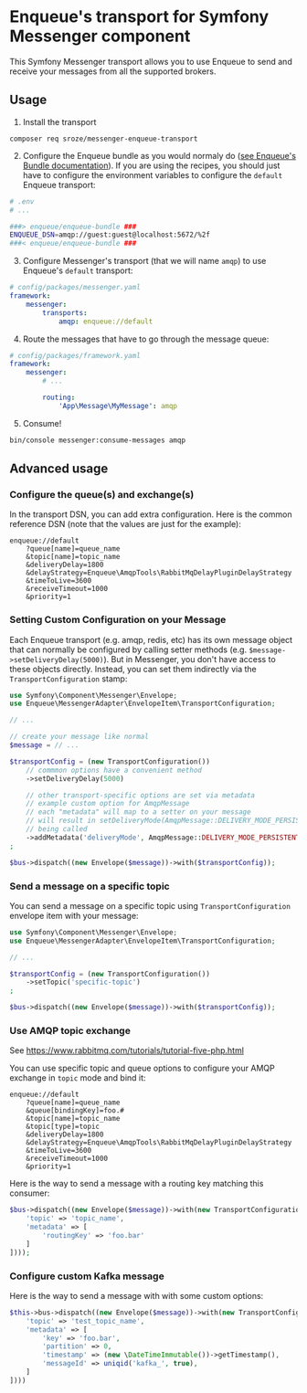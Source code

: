# Enqueue's transport for Symfony Messenger component

This Symfony Messenger transport allows you to use Enqueue to send and receive your messages from all the supported brokers.

## Usage

1. Install the transport

```
composer req sroze/messenger-enqueue-transport
```

2. Configure the Enqueue bundle as you would normaly do ([see Enqueue's Bundle documentation](https://github.com/php-enqueue/enqueue-dev/blob/master/docs/bundle/quick_tour.md)). If you are using the recipes, you should
   just have to configure the environment variables to configure the `default` Enqueue transport:

```bash
# .env
# ...

###> enqueue/enqueue-bundle ###
ENQUEUE_DSN=amqp://guest:guest@localhost:5672/%2f
###< enqueue/enqueue-bundle ###
```

3. Configure Messenger's transport (that we will name `amqp`) to use Enqueue's `default` transport:
```yaml
# config/packages/messenger.yaml
framework:
    messenger:
        transports:
            amqp: enqueue://default
```

4. Route the messages that have to go through the message queue:
```yaml
# config/packages/framework.yaml
framework:
    messenger:
        # ...

        routing:
            'App\Message\MyMessage': amqp
```

5. Consume!

```bash
bin/console messenger:consume-messages amqp
```

## Advanced usage

### Configure the queue(s) and exchange(s)

In the transport DSN, you can add extra configuration. Here is the common reference DSN (note that the values are just for the example):

```
enqueue://default
    ?queue[name]=queue_name
    &topic[name]=topic_name
    &deliveryDelay=1800
    &delayStrategy=Enqueue\AmqpTools\RabbitMqDelayPluginDelayStrategy
    &timeToLive=3600
    &receiveTimeout=1000
    &priority=1
```

### Setting Custom Configuration on your Message

Each Enqueue transport (e.g. amqp, redis, etc) has its own message object
that can normally be configured by calling setter methods (e.g.
`$message->setDeliveryDelay(5000)`). But in Messenger, you don't have access
to these objects directly. Instead, you can set them indirectly via
the `TransportConfiguration` stamp:

```php
use Symfony\Component\Messenger\Envelope;
use Enqueue\MessengerAdapter\EnvelopeItem\TransportConfiguration;

// ...

// create your message like normal
$message = // ...

$transportConfig = (new TransportConfiguration())
    // commmon options have a convenient method
    ->setDeliveryDelay(5000)

    // other transport-specific options are set via metadata
    // example custom option for AmqpMessage
    // each "metadata" will map to a setter on your message
    // will result in setDeliveryMode(AmqpMessage::DELIVERY_MODE_PERSISTENT)
    // being called
    ->addMetadata('deliveryMode', AmqpMessage::DELIVERY_MODE_PERSISTENT)
;

$bus->dispatch((new Envelope($message))->with($transportConfig));
```

### Send a message on a specific topic

You can send a message on a specific topic using `TransportConfiguration` envelope item with your message:

```php
use Symfony\Component\Messenger\Envelope;
use Enqueue\MessengerAdapter\EnvelopeItem\TransportConfiguration;

// ...

$transportConfig = (new TransportConfiguration())
    ->setTopic('specific-topic')
;

$bus->dispatch((new Envelope($message))->with($transportConfig));
```

### Use AMQP topic exchange

See https://www.rabbitmq.com/tutorials/tutorial-five-php.html

You can use specific topic and queue options to configure your AMQP exchange in `topic` mode and bind it:
```
enqueue://default
    ?queue[name]=queue_name
    &queue[bindingKey]=foo.#
    &topic[name]=topic_name
    &topic[type]=topic
    &deliveryDelay=1800
    &delayStrategy=Enqueue\AmqpTools\RabbitMqDelayPluginDelayStrategy
    &timeToLive=3600
    &receiveTimeout=1000
    &priority=1
```

Here is the way to send a message with a routing key matching this consumer:

```php
$bus->dispatch((new Envelope($message))->with(new TransportConfiguration([
    'topic' => 'topic_name',
    'metadata' => [
        'routingKey' => 'foo.bar'
    ]
])));
```

### Configure custom Kafka message

Here is the way to send a message with with some custom options:
```php
$this->bus->dispatch((new Envelope($message))->with(new TransportConfiguration([
    'topic' => 'test_topic_name',
    'metadata' => [
        'key' => 'foo.bar',
        'partition' => 0,
        'timestamp' => (new \DateTimeImmutable())->getTimestamp(),
        'messageId' => uniqid('kafka_', true),
    ]
])))
